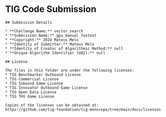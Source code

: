 # TIG Code Submission

    ## Submission Details

    * **Challenge Name:** vector_search
    * **Submission Name:** gpu_manual_fastest
    * **Copyright:** 2024 Mateus Melo
    * **Identity of Submitter:** Mateus Melo
    * **Identity of Creator of Algorithmic Method:** null
    * **Unique Algorithm Identifier (UAI):** null

    ## License

    The files in this folder are under the following licenses:
    * TIG Benchmarker Outbound License
    * TIG Commercial License
    * TIG Inbound Game License
    * TIG Innovator Outbound Game License
    * TIG Open Data License
    * TIG THV Game License

    Copies of the licenses can be obtained at:  
    https://github.com/tig-foundation/tig-monorepo/tree/main/docs/licenses